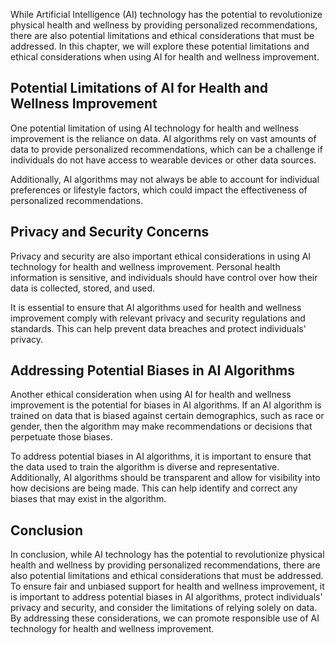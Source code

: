 

While Artificial Intelligence (AI) technology has the potential to revolutionize physical health and wellness by providing personalized recommendations, there are also potential limitations and ethical considerations that must be addressed. In this chapter, we will explore these potential limitations and ethical considerations when using AI for health and wellness improvement.

Potential Limitations of AI for Health and Wellness Improvement
---------------------------------------------------------------

One potential limitation of using AI technology for health and wellness improvement is the reliance on data. AI algorithms rely on vast amounts of data to provide personalized recommendations, which can be a challenge if individuals do not have access to wearable devices or other data sources.

Additionally, AI algorithms may not always be able to account for individual preferences or lifestyle factors, which could impact the effectiveness of personalized recommendations.

Privacy and Security Concerns
-----------------------------

Privacy and security are also important ethical considerations in using AI technology for health and wellness improvement. Personal health information is sensitive, and individuals should have control over how their data is collected, stored, and used.

It is essential to ensure that AI algorithms used for health and wellness improvement comply with relevant privacy and security regulations and standards. This can help prevent data breaches and protect individuals' privacy.

Addressing Potential Biases in AI Algorithms
--------------------------------------------

Another ethical consideration when using AI for health and wellness improvement is the potential for biases in AI algorithms. If an AI algorithm is trained on data that is biased against certain demographics, such as race or gender, then the algorithm may make recommendations or decisions that perpetuate those biases.

To address potential biases in AI algorithms, it is important to ensure that the data used to train the algorithm is diverse and representative. Additionally, AI algorithms should be transparent and allow for visibility into how decisions are being made. This can help identify and correct any biases that may exist in the algorithm.

Conclusion
----------

In conclusion, while AI technology has the potential to revolutionize physical health and wellness by providing personalized recommendations, there are also potential limitations and ethical considerations that must be addressed. To ensure fair and unbiased support for health and wellness improvement, it is important to address potential biases in AI algorithms, protect individuals' privacy and security, and consider the limitations of relying solely on data. By addressing these considerations, we can promote responsible use of AI technology for health and wellness improvement.
